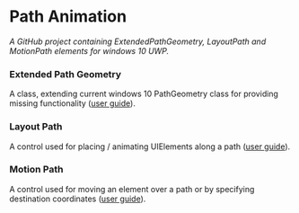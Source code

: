 # Path Animation
*A GitHub project containing ExtendedPathGeometry, LayoutPath and MotionPath elements for windows 10 UWP.*

### Extended Path Geometry
A class, extending current windows 10 PathGeometry class for providing missing functionality ([user guide](extendedPathGeometryUG.md)).

### Layout Path
A control used for placing / animating UIElements along a path ([user guide](layoutPathUG.md)).

### Motion Path
A control used for moving an element over a path or by specifying destination coordinates
([user guide](motionPathUG.md)).
